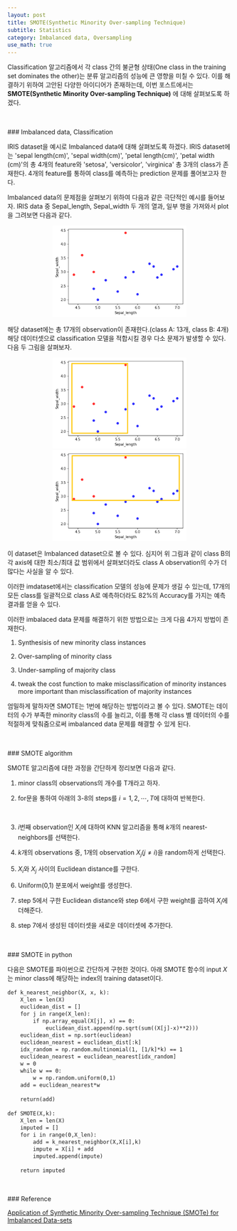 ```yaml
---
layout: post
title: SMOTE(Synthetic Minority Over-sampling Technique)
subtitle: Statistics
category: Imbalanced data, Oversampling
use_math: true
---
```



Classification 알고리즘에서 각 class 간의 불균형 상태(One class in the training set dominates the other)는 분류 알고리즘의 성능에 큰 영향을 미칠 수 있다. 이를 해결하기 위하여 고안된 다양한 아이디어가 존재하는데, 이번 포스트에서는 __SMOTE(Synthetic Minority Over-sampling Technique)__ 에 대해 살펴보도록 하겠다.

<br>
<br>
### Imbalanced data, Classification

IRIS dataset을 예시로 Imbalanced data에 대해 살펴보도록 하겠다. IRIS dataset에는 'sepal length(cm)', 'sepal width(cm)', 'petal length(cm)', 'petal width (cm)'의 총 4개의 feature와 'setosa', 'versicolor', 'virginica' 총 3개의 class가 존재한다. 4개의 feature를 통하여 class를 예측하는 prediction 문제를 풀어보고자 한다.

Imbalanced data의 문제점을 살펴보기 위하여 다음과 같은 극단적인 예시를 들어보자. IRIS data 중 Sepal_length, Sepal_width 두 개의 열과, 일부 행을 가져와서 plot을 그려보면 다음과 같다.

<center><img src = '/post_img/191227/image1.png' width="300"/></center>

해당 dataset에는 총 17개의 observation이 존재한다.(class A: 13개, class B: 4개) 해당 데이터셋으로 classification 모델을 적합시킬 경우 다소 문제가 발생할 수 있다. 다음 두 그림을 살펴보자.

<center><img src = '/post_img/191227/image2.png' width="300"/>
<img src = '/post_img/191227/image3.png' width="300"/></center>

이 dataset은 Imbalanced dataset으로 볼 수 있다. 심지어 위 그림과 같이 class B의 각 axis에 대한 최소/최대 값 범위에서 살펴보더라도 class A observation의 수가 더 많다는 사실을 알 수 있다.

이러한 imdataset에서는 classification 모델의 성능에 문제가 생길 수 있는데, 17개의 모든 class를 일괄적으로 class A로 예측하더라도 82%의 Accuracy를 가지는 예측 결과를 얻을 수 있다.

이러한 imbalaced data 문제를 해결하기 위한 방법으로는 크게 다음 4가지 방법이 존재한다.

1. Synthesisis of new minority class instances

2. Over-sampling of minority class

3. Under-sampling of majority class

4. tweak the cost function to make misclassification of minority instances more important than misclassification of majority instances

엄밀하게 말하자면 SMOTE는 1번에 해당하는 방법이라고 볼 수 있다. SMOTE는 데이터의 수가 부족한 minority class의 수를 늘리고, 이를 통해 각 class 별 데이터의 수를 적절하게 맞춰줌으로써 imbalanced data 문제를 해결할 수 있게 된다.

<br>
<br>
### SMOTE algorithm

SMOTE 알고리즘에 대한 과정을 간단하게 정리보면 다음과 같다.

1. minor class의 observations의 개수를 T개라고 하자.

2. for문을 통하여 아래의 3-8의 steps를 $i=1,2,\cdots,T$에 대하여 반복한다.

<br>

3. $i$번째 observation인 $X_i$에 대하여 KNN 알고리즘을 통해 $k$개의 nearest-neighbors를 선택한다.

4. $k$개의 observations 중, 1개의 observation $X_j(j \neq i)$을 random하게 선택한다.

5. $X_i$와 $X_j$ 사이의 Euclidean distance를 구한다.

6. Uniform(0,1) 분포에서 weight를 생성한다.

7. step 5에서 구한 Euclidean distance와 step 6에서 구한 weight를 곱하여 $X_i$에 더해준다.

8. step 7에서 생성된 데이터셋을 새로운 데이터셋에 추가한다.

<br>
<br>
### SMOTE in python

다음은 SMOTE를 파이썬으로 간단하게 구현한 것이다. 아래 SMOTE 함수의 input $X$는 minor class에 해당하는 index의 training dataset이다.

```
def k_nearest_neighbor(X, x, k):
    X_len = len(X)
    euclidean_dist = []
    for j in range(X_len):
        if np.array_equal(X[j], x) == 0:
            euclidean_dist.append(np.sqrt(sum((X[j]-x)**2)))
    euclidean_dist = np.sort(euclidean)
    euclidean_nearest = euclidean_dist[:k]
    idx_random = np.random.multinomial(1, [1/k]*k) == 1
    euclidean_nearest = euclidean_nearest[idx_random]
    w = 0
    while w == 0:
        w = np.random.uniform(0,1)
    add = euclidean_nearest*w

    return(add)

def SMOTE(X,k):
    X_len = len(X)
    imputed = []
    for i in range(0,X_len):
        add = k_nearest_neighbor(X,X[i],k)
        impute = X[i] + add
        imputed.append(impute)

    return imputed
```

<br>
<br>
### Reference

[Application of Synthetic Minority Over-sampling Technique (SMOTe) for Imbalanced Data-sets](https://hackernoon.com/application-of-synthetic-minority-over-sampling-technique-smote-for-imbalanced-data-sets-509ab55cfdaf)
